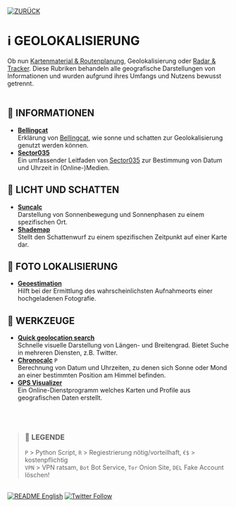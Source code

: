 <div align="left">
  <a href="https://github.com/ot2i7ba/OSINT/blob/main/de/"><img alt="ZURÜCK" src="https://img.shields.io/badge/ZURÜCK-lightgrey.svg?style=for-the-badge"></a>
</div>

# ℹ️ GEOLOKALISIERUNG
Ob nun [Kartenmaterial & Routenplanung](md/maps.md), Geolokalisierung oder [Radar & Tracker](md/tracker.md). Diese Rubriken behandeln alle geografische Darstellungen von Informationen und wurden aufgrund ihres Umfangs und Nutzens bewusst getrennt.<br/><br/>

## 📑 INFORMATIONEN
- **[Bellingcat](https://www.bellingcat.com/resources/2020/12/03/using-the-sun-and-the-shadows-for-geolocation/ "Bellingcat")**<br/>
Erklärung von [Bellingcat](https://www.bellingcat.com/ "Bellingcat"), wie sonne und schatten zur Geolokalisierung genutzt werden können.
- **[Sector035](https://sector035.nl/articles/chronolocation-of-media "Sector035")**<br/>
Ein umfassender Leitfaden von [Sector035](https://sector035.nl/ "Sector035") zur Bestimmung von Datum und Uhrzeit in (Online-)Medien.

## 📑 LICHT UND SCHATTEN
- **[Suncalc](https://www.suncalc.org/ "Suncalc")**<br/>
Darstellung von Sonnenbewegung und Sonnenphasen zu einem spezifischen Ort.
- **[Shademap](https://shademap.app/ "Shademap")**<br/>
Stellt den Schattenwurf zu einem spezifischen Zeitpunkt auf einer Karte dar.

## 📑 FOTO LOKALISIERUNG
- **[Geoestimation](https://labs.tib.eu/geoestimation/ "Geoestimation")**<br/>
Hilft bei der Ermittlung des wahrscheinlichsten Aufnahmeorts einer hochgeladenen Fotografie.

## 📑 WERKZEUGE
- **[Quick geolocation search](https://cipher387.github.io/quickgeolocationsearch/ "Quick geolocation search")**<br/>
Schnelle visuelle Darstellung von Längen- und Breitengrad. Bietet Suche in mehreren Diensten, z.B. Twitter.
- **[Chronocalc](https://github.com/Sector035/chronocalc "Chronocalc")** `P`<br/>
Berechnung von Datum und Uhrzeiten, zu denen sich Sonne oder Mond an einer bestimmten Position am Himmel befinden.
- **[GPS Visualizer](https://www.gpsvisualizer.com/ "GPS Visualizer")**<br/>
Ein Online-Dienstprogramm welches Karten und Profile aus geografischen Daten erstellt.

<br/><br/>
>### 📌 LEGENDE
>`P` > Python Script, `R` > Regiestrierung nötig/vorteilhaft, `€$` > kostenpflichtig<br/>`VPN` > VPN ratsam, `Bot` Bot Service, `Tor` Onion Site, `DEL` Fake Account löschen!

<br/>
<div align="left">
  <a href="https://github.com/ot2i7ba/OSINT/blob/main/en/README.md"><img alt="README English" src="https://img.shields.io/badge/README-English-lightgrey.svg?style=for-the-badge"></a>
  <a href="https://twitter.com/intent/follow?screen_name=ot2i7ba"><img alt="Twitter Follow" src="https://img.shields.io/twitter/follow/ot2i7ba?logo=twitter&logoColor=white&style=for-the-badge"></a>
</div>
